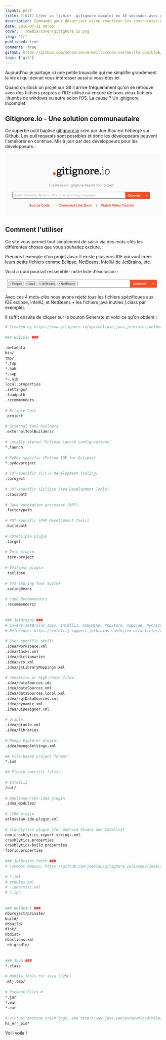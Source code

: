 ```yaml
---
layout: post
title: "[Git] Créer un fichier .gitignore complet en 30 secondes avec gitignore.io"
description: Commande pour désactiver et/ou réactiver les contraintes de clés étrangères dans une base de données MariaDB ou MySQL
date: 2016-07-31 00:00
cover: ../media/cover/gitignore.io.png
lang: "fr"
published: true
comments: true
github: https://github.com/sebastienvermeille/code.svermeille.com/blob/master/src/content/Databases/desactiver-les-foreign-keys-sur-mariadb-ou-mysql.md
tags: ['git']
---
```


Aujourd’hui je partage ici une petite trouvaille qui me simplifie grandement la vie et qui devrait vous intéresser aussi si vous êtes ici.

Quand on stock un projet sur Git il arrive fréquemment qu'on se retrouve avec des fichiers propres à l’IDE utilisé ou encore de bons vieux fichiers .thumbs de windows ou autre selon l’OS. La cause ? Un .gitignore incomplet.

Gitignore.io - Une solution communautaire
------------------------------------------
Ce superbe outil baptisé [gitignore.io](https://www.gitignore.io/) crée par Joe Blau est hébergé sur Github. Les pull requests sont possibles et 
donc les développeurs peuvent l'améliorer en continue. Mis à jour par des développeurs pour les développeurs :

![Aperçu du site gitignore.io](../media/howto/gitignore.io.png "Aperçu du site gitignore.io")

Comment l'utiliser
------------------
Ce site vous permet tout simplement de saisir via des mots-clés les différentes choses que vous souhaitez exclure.

Prenons l'exemple d'un projet Java: Il existe plusieurs IDE qui vont créer leurs petits fichiers comme Eclipse, NetBeans, IntelliJ de JetBrains, etc.

Voici a quoi pourrait ressembler notre liste d'exclusion :

![Exemple de liste d'exclusion](../media/howto/gitignore.io.samplejava.png "Exemple de liste d'exclusion")

Avec ces 4 mots-clés nous avons rejeté tous les fichiers spécifiques aux IDE eclipse, intelliJ, et NetBeans + les fichiers java inutiles (.class par exemple).

Il suffit ensuite de cliquer sur le bouton Generate et voici ce qu’on obtient :

```bash
# Created by https://www.gitignore.io/api/eclipse,java,jetbrains,netbeans

### Eclipse ###

.metadata
bin/
tmp/
*.tmp
*.bak
*.swp
*~.nib
local.properties
.settings/
.loadpath
.recommenders

# Eclipse Core
.project

# External tool builders
.externalToolBuilders/

# Locally stored "Eclipse launch configurations"
*.launch

# PyDev specific (Python IDE for Eclipse)
*.pydevproject

# CDT-specific (C/C++ Development Tooling)
.cproject

# JDT-specific (Eclipse Java Development Tools)
.classpath

# Java annotation processor (APT)
.factorypath

# PDT-specific (PHP Development Tools)
.buildpath

# sbteclipse plugin
.target

# Tern plugin
.tern-project

# TeXlipse plugin
.texlipse

# STS (Spring Tool Suite)
.springBeans

# Code Recommenders
.recommenders/


### JetBrains ###
# Covers JetBrains IDEs: IntelliJ, RubyMine, PhpStorm, AppCode, PyCharm, CLion, Android Studio and Webstorm
# Reference: https://intellij-support.jetbrains.com/hc/en-us/articles/206544839

# User-specific stuff:
.idea/workspace.xml
.idea/tasks.xml
.idea/dictionaries
.idea/vcs.xml
.idea/jsLibraryMappings.xml

# Sensitive or high-churn files:
.idea/dataSources.ids
.idea/dataSources.xml
.idea/dataSources.local.xml
.idea/sqlDataSources.xml
.idea/dynamic.xml
.idea/uiDesigner.xml

# Gradle:
.idea/gradle.xml
.idea/libraries

# Mongo Explorer plugin:
.idea/mongoSettings.xml

## File-based project format:
*.iws

## Plugin-specific files:

# IntelliJ
/out/

# mpeltonen/sbt-idea plugin
.idea_modules/

# JIRA plugin
atlassian-ide-plugin.xml

# Crashlytics plugin (for Android Studio and IntelliJ)
com_crashlytics_export_strings.xml
crashlytics.properties
crashlytics-build.properties
fabric.properties

### JetBrains Patch ###
# Comment Reason: https://github.com/joeblau/gitignore.io/issues/186#issuecomment-215987721

# *.iml
# modules.xml
# .idea/misc.xml 
# *.ipr


### NetBeans ###
nbproject/private/
build/
nbbuild/
dist/
nbdist/
nbactions.xml
.nb-gradle/


### Java ###
*.class

# Mobile Tools for Java (J2ME)
.mtj.tmp/

# Package Files #
*.jar
*.war
*.ear

# virtual machine crash logs, see http://www.java.com/en/download/help/error_hotspot.xml
hs_err_pid*
```

Voili voila !